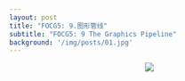```yaml
---
layout: post
title: "FOCG5: 9.图形管线"
subtitle: "FOCG5: 9 The Graphics Pipeline"
background: '/img/posts/01.jpg'
---
```


<div style="text-align: center">
<img src="/img/posts/9 The Graphics Pipeline/1.png"/>
</div>

